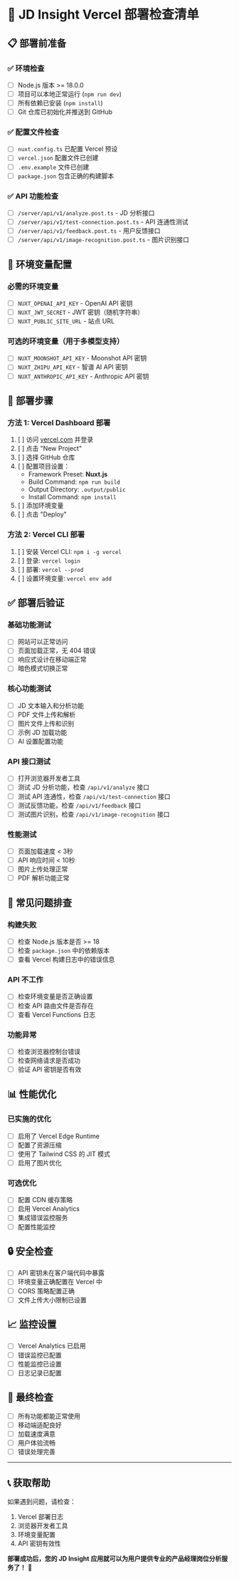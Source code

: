 # 🚀 JD Insight Vercel 部署检查清单

## 📋 部署前准备

### ✅ 环境检查
- [ ] Node.js 版本 >= 18.0.0
- [ ] 项目可以本地正常运行 (`npm run dev`)
- [ ] 所有依赖已安装 (`npm install`)
- [ ] Git 仓库已初始化并推送到 GitHub

### ✅ 配置文件检查
- [ ] `nuxt.config.ts` 已配置 Vercel 预设
- [ ] `vercel.json` 配置文件已创建
- [ ] `.env.example` 文件已创建
- [ ] `package.json` 包含正确的构建脚本

### ✅ API 功能检查
- [ ] `/server/api/v1/analyze.post.ts` - JD 分析接口
- [ ] `/server/api/v1/test-connection.post.ts` - API 连通性测试
- [ ] `/server/api/v1/feedback.post.ts` - 用户反馈接口
- [ ] `/server/api/v1/image-recognition.post.ts` - 图片识别接口

## 🔑 环境变量配置

### 必需的环境变量
- [ ] `NUXT_OPENAI_API_KEY` - OpenAI API 密钥
- [ ] `NUXT_JWT_SECRET` - JWT 密钥（随机字符串）
- [ ] `NUXT_PUBLIC_SITE_URL` - 站点 URL

### 可选的环境变量（用于多模型支持）
- [ ] `NUXT_MOONSHOT_API_KEY` - Moonshot API 密钥
- [ ] `NUXT_ZHIPU_API_KEY` - 智谱 AI API 密钥
- [ ] `NUXT_ANTHROPIC_API_KEY` - Anthropic API 密钥

## 🚀 部署步骤

### 方法 1: Vercel Dashboard 部署
1. [ ] 访问 [vercel.com](https://vercel.com) 并登录
2. [ ] 点击 "New Project"
3. [ ] 选择 GitHub 仓库
4. [ ] 配置项目设置：
   - Framework Preset: **Nuxt.js**
   - Build Command: `npm run build`
   - Output Directory: `.output/public`
   - Install Command: `npm install`
5. [ ] 添加环境变量
6. [ ] 点击 "Deploy"

### 方法 2: Vercel CLI 部署
1. [ ] 安装 Vercel CLI: `npm i -g vercel`
2. [ ] 登录: `vercel login`
3. [ ] 部署: `vercel --prod`
4. [ ] 设置环境变量: `vercel env add`

## ✅ 部署后验证

### 基础功能测试
- [ ] 网站可以正常访问
- [ ] 页面加载正常，无 404 错误
- [ ] 响应式设计在移动端正常
- [ ] 暗色模式切换正常

### 核心功能测试
- [ ] JD 文本输入和分析功能
- [ ] PDF 文件上传和解析
- [ ] 图片文件上传和识别
- [ ] 示例 JD 加载功能
- [ ] AI 设置配置功能

### API 接口测试
- [ ] 打开浏览器开发者工具
- [ ] 测试 JD 分析功能，检查 `/api/v1/analyze` 接口
- [ ] 测试 API 连通性，检查 `/api/v1/test-connection` 接口
- [ ] 测试反馈功能，检查 `/api/v1/feedback` 接口
- [ ] 测试图片识别，检查 `/api/v1/image-recognition` 接口

### 性能测试
- [ ] 页面加载速度 < 3秒
- [ ] API 响应时间 < 10秒
- [ ] 图片上传处理正常
- [ ] PDF 解析功能正常

## 🐛 常见问题排查

### 构建失败
- [ ] 检查 Node.js 版本是否 >= 18
- [ ] 检查 `package.json` 中的依赖版本
- [ ] 查看 Vercel 构建日志中的错误信息

### API 不工作
- [ ] 检查环境变量是否正确设置
- [ ] 检查 API 路由文件是否存在
- [ ] 查看 Vercel Functions 日志

### 功能异常
- [ ] 检查浏览器控制台错误
- [ ] 检查网络请求是否成功
- [ ] 验证 API 密钥是否有效

## 📊 性能优化

### 已实施的优化
- [ ] 启用了 Vercel Edge Runtime
- [ ] 配置了资源压缩
- [ ] 使用了 Tailwind CSS 的 JIT 模式
- [ ] 启用了图片优化

### 可选优化
- [ ] 配置 CDN 缓存策略
- [ ] 启用 Vercel Analytics
- [ ] 集成错误监控服务
- [ ] 配置性能监控

## 🔒 安全检查

- [ ] API 密钥未在客户端代码中暴露
- [ ] 环境变量正确配置在 Vercel 中
- [ ] CORS 策略配置正确
- [ ] 文件上传大小限制已设置

## 📈 监控设置

- [ ] Vercel Analytics 已启用
- [ ] 错误监控已配置
- [ ] 性能监控已设置
- [ ] 日志记录已配置

## 🎯 最终检查

- [ ] 所有功能都能正常使用
- [ ] 移动端适配良好
- [ ] 加载速度满意
- [ ] 用户体验流畅
- [ ] 错误处理完善

---

## 📞 获取帮助

如果遇到问题，请检查：
1. Vercel 部署日志
2. 浏览器开发者工具
3. 环境变量配置
4. API 密钥有效性

**部署成功后，您的 JD Insight 应用就可以为用户提供专业的产品经理岗位分析服务了！** 🎉